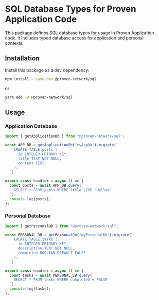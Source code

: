 # SQL Database Types for Proven Application Code

This package defines SQL database types for usage in Proven Application code. It includes typed database access for application and personal contexts.

## Installation

Install this package as a dev dependency:

```bash
npm install --save-dev @proven-network/sql
```

or

```bash
yarn add -D @proven-network/sql
```

## Usage

### Application Database

```typescript
import { getApplicationDb } from "@proven-network/sql";

const APP_DB = getApplicationDb("myAppDb").migrate(`
    CREATE TABLE posts (
      id INTEGER PRIMARY KEY,
      title TEXT NOT NULL,
      content TEXT
    );
  `);

export const handler = async () => {
  const posts = await APP_DB.query(`
    SELECT * FROM posts WHERE title LIKE 'Hello%'
  `);
  console.log(posts);
};
```

### Personal Database

```typescript
import { getPersonalDb } from "@proven-network/sql";

const PERSONAL_DB = getPersonalDb("myPersonalDb").migrate(`
    CREATE TABLE tasks (
      id INTEGER PRIMARY KEY,
      description TEXT NOT NULL,
      completed BOOLEAN DEFAULT FALSE
    );
  `);

export const handler = async () => {
  const tasks = await PERSONAL_DB.query(`
    SELECT * FROM tasks WHERE completed = FALSE
  `);
  console.log(tasks);
};
```
